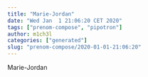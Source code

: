 ```yaml
---
title: "Marie-Jordan"
date: "Wed Jan  1 21:06:20 CET 2020"
tags: ["prenom-compose", "pipotron"]
author: m1ch3l
categories: ["generated"]
slug: "prenom-compose/2020-01-01-21:06:20"
---
```


Marie-Jordan
